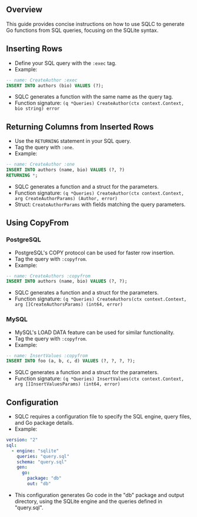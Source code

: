 ## Overview
This guide provides concise instructions on how to use SQLC to generate Go functions from SQL queries, focusing on the SQLite syntax.

## Inserting Rows

- Define your SQL query with the `:exec` tag.
- Example:
```sql
-- name: CreateAuthor :exec
INSERT INTO authors (bio) VALUES (?);
```
- SQLC generates a function with the same name as the query tag.
- Function signature: `(q *Queries) CreateAuthor(ctx context.Context, bio string) error`

## Returning Columns from Inserted Rows

- Use the `RETURNING` statement in your SQL query.
- Tag the query with `:one`.
- Example:
```sql
-- name: CreateAuthor :one
INSERT INTO authors (name, bio) VALUES (?, ?)
RETURNING *;
```
- SQLC generates a function and a struct for the parameters.
- Function signature: `(q *Queries) CreateAuthor(ctx context.Context, arg CreateAuthorParams) (Author, error)`
- Struct: `CreateAuthorParams` with fields matching the query parameters.

## Using CopyFrom

### PostgreSQL

- PostgreSQL's COPY protocol can be used for faster row insertion.
- Tag the query with `:copyfrom`.
- Example:
```sql
-- name: CreateAuthors :copyfrom
INSERT INTO authors (name, bio) VALUES (?, ?);
```
- SQLC generates a function and a struct for the parameters.
- Function signature: `(q *Queries) CreateAuthors(ctx context.Context, arg []CreateAuthorsParams) (int64, error)`

### MySQL

- MySQL's LOAD DATA feature can be used for similar functionality.
- Tag the query with `:copyfrom`.
- Example:
```sql
-- name: InsertValues :copyfrom
INSERT INTO foo (a, b, c, d) VALUES (?, ?, ?, ?);
```
- SQLC generates a function and a struct for the parameters.
- Function signature: `(q *Queries) InsertValues(ctx context.Context, arg []InsertValuesParams) (int64, error)`

## Configuration

- SQLC requires a configuration file to specify the SQL engine, query files, and Go package details.
- Example:
```yaml
version: "2"
sql:
  - engine: "sqlite"
    queries: "query.sql"
    schema: "query.sql"
    gen:
      go:
        package: "db"
        out: "db"
```
- This configuration generates Go code in the "db" package and output directory, using the SQLite engine and the queries defined in "query.sql".


